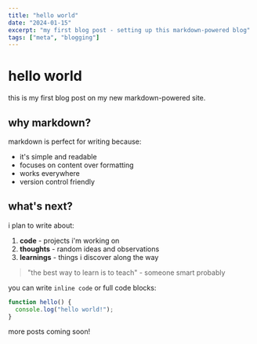 ```yaml
---
title: "hello world"
date: "2024-01-15"
excerpt: "my first blog post - setting up this markdown-powered blog"
tags: ["meta", "blogging"]
---
```


# hello world

this is my first blog post on my new markdown-powered site. 

## why markdown?

markdown is perfect for writing because:

- it's simple and readable
- focuses on content over formatting  
- works everywhere
- version control friendly

## what's next?

i plan to write about:

1. **code** - projects i'm working on
2. **thoughts** - random ideas and observations  
3. **learnings** - things i discover along the way

> "the best way to learn is to teach" - someone smart probably

you can write `inline code` or full code blocks:

```javascript
function hello() {
  console.log("hello world!");
}
```

more posts coming soon! 